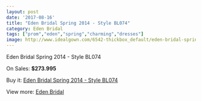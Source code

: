 ```yaml
---
layout: post
date: '2017-08-16'
title: "Eden Bridal Spring 2014 - Style BL074"
category: Eden Bridal
tags: ["prom","eden","spring","charming","dresses"]
image: http://www.idealgown.com/6542-thickbox_default/eden-bridal-spring-2014-style-bl074.jpg
---
```

Eden Bridal Spring 2014 - Style BL074

On Sales: **$273.995**
<a href="https://www.idealgown.com/en/eden-bridal/2842-eden-bridal-spring-2014-style-bl074.html"><amp-img layout="responsive" width="600" height="600" src="//www.idealgown.com/6542-thickbox_default/eden-bridal-spring-2014-style-bl074.jpg" alt="Eden Bridal Spring 2014 - Style BL074 0" /></a>
<a href="https://www.idealgown.com/en/eden-bridal/2842-eden-bridal-spring-2014-style-bl074.html"><amp-img layout="responsive" width="600" height="600" src="//www.idealgown.com/6544-thickbox_default/eden-bridal-spring-2014-style-bl074.jpg" alt="Eden Bridal Spring 2014 - Style BL074 1" /></a>
<a href="https://www.idealgown.com/en/eden-bridal/2842-eden-bridal-spring-2014-style-bl074.html"><amp-img layout="responsive" width="600" height="600" src="//www.idealgown.com/6543-thickbox_default/eden-bridal-spring-2014-style-bl074.jpg" alt="Eden Bridal Spring 2014 - Style BL074 2" /></a>
<a href="https://www.idealgown.com/en/eden-bridal/2842-eden-bridal-spring-2014-style-bl074.html"><amp-img layout="responsive" width="600" height="600" src="//www.idealgown.com/6541-thickbox_default/eden-bridal-spring-2014-style-bl074.jpg" alt="Eden Bridal Spring 2014 - Style BL074 3" /></a>

Buy it: [Eden Bridal Spring 2014 - Style BL074](https://www.idealgown.com/en/eden-bridal/2842-eden-bridal-spring-2014-style-bl074.html "Eden Bridal Spring 2014 - Style BL074")

View more: [Eden Bridal](https://www.idealgown.com/en/34-eden-bridal "Eden Bridal")